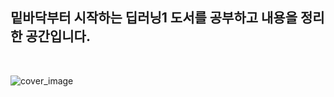 ## **밑바닥부터 시작하는 딥러닝1 도서를 공부하고 내용을 정리한 공간입니다.**

</br>

![cover_image](https://user-images.githubusercontent.com/86715604/149647576-9221d38a-fa33-4f98-90ef-a7b32675b3e8.jpg)
